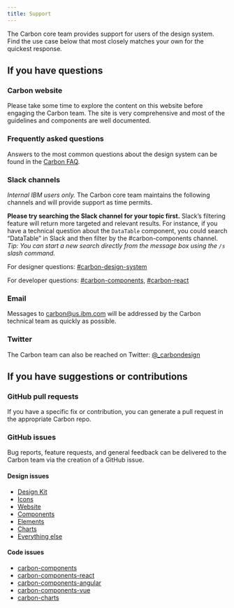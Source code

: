 ```yaml
---
title: Support
---
```


The Carbon core team provides support for users of the design system. Find the use case below that most closely matches your own for the quickest response.

## If you have questions

### Carbon website

Please take some time to explore the content on this website before engaging the Carbon team. The site is very comprehensive and most of the guidelines and components are well documented.

### Frequently asked questions

Answers to the most common questions about the design system can be found in the [Carbon FAQ](faq).

### Slack channels

_Internal IBM users only._ The Carbon core team maintains the following channels and will provide support as time permits.

**Please try searching the Slack channel for your topic first.** Slack’s filtering feature will return more targeted and relevant results. For instance, if you have a technical question about the `DataTable` component, you could search “DataTable” in Slack and then filter by the #carbon-components channel. _Tip: You can start a new search directly from the message box using the `/s` slash command._

For designer questions: [#carbon-design-system](https://ibm-studios.slack.com/messages/C0M053VPT/)

For developer questions: [#carbon-components](https://ibm-studios.slack.com/messages/C046Y0YUD/), [#carbon-react](https://ibm-studios.slack.com/messages/C2K6RFJ1G/)

### Email

Messages to <carbon@us.ibm.com> will be addressed by the Carbon technical team as quickly as possible.

### Twitter

The Carbon team can also be reached on Twitter: [@\_carbondesign](https://twitter.com/_carbondesign?lang=en)

## If you have suggestions or contributions

### GitHub pull requests

If you have a specific fix or contribution, you can generate a pull request in the appropriate Carbon repo.

### GitHub issues

Bug reports, feature requests, and general feedback can be delivered to the Carbon team via the creation of a GitHub issue.

#### Design issues

- [Design Kit](https://github.com/IBM/carbon-design-kit/issues/new)
- [Icons](https://github.com/IBM/carbon-icons/issues/new)
- [Website](https://github.com/carbon-design-system/carbon-website/issues/new/choose)
- [Components](https://github.com/IBM/carbon-components/issues/new/choose)
- [Elements](https://github.com/IBM/carbon-elements/issues/new/choose)
- [Charts](https://github.com/IBM/carbon-charts/issues/new)
- [Everything else](https://github.com/carbon-design-system/issue-tracking/issues/new)

#### Code issues

- [carbon-components](https://github.com/IBM/carbon-components/issues/new/choose)
- [carbon-components-react](https://github.com/IBM/carbon-components-react/issues/new/choose)
- [carbon-components-angular](https://github.com/IBM/carbon-components-angular/issues/new)
- [carbon-components-vue](https://github.com/carbon-design-system/carbon-components-vue/issues/new)
- [carbon-charts](https://github.com/IBM/carbon-charts/issues/new)
